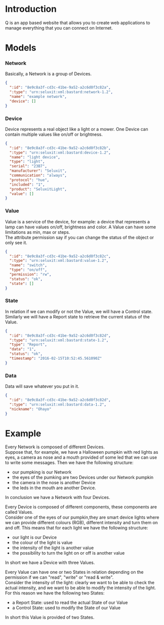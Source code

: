 # Introduction
Q is an app based website that allows you to create web applications to manage everything that you can connect on Internet.

# Models

### Network
Basically, a Network is a group of Devices.
```json
{
  ":id": "8e9c8a3f-cd3c-41be-9a52-a2c6d0f3c82a",
  ":type": "urn:seluxit:xml:bastard:network-1.2",
  "name": "example network",
  "device": []
}
```

### Device
Device represents a real object like a light or a mower. One Device can contain multiple values like on/off or brightness.
```json
{
  ":id": "8e9c8a3f-cd3c-41be-9a52-a2c6d0f3c82b",
  ":type": "urn:seluxit:xml:bastard:device-1.2",
  "name": "light device",
  "type": "light",
  "serial": "23B7",
  "manufacturer": "Seluxit",
  "communication": "always",
  "protocol": "hue",
  "included": "1",
  "product": "SeluxitLight",
  "value": []
}
```

### Value
Value is a service of the device, for example: a device that represents a lamp can have values on/off, brightness and color. A Value can have some limitations as min, max or steps.<br/>
The attribute permission say if you can change the status of the object or only see it.
```json
{
  ":id": "8e9c8a3f-cd3c-41be-9a52-a2c6d0f3c82c",
  ":type": "urn:seluxit:xml:bastard:value-1.2",
  "name": "switch",
  "type": "on/off",
  "permission": "rw",
  "status": "ok",
  "state": []
}
```

### State
In relation if we can modify or not the Value, we will have a Control state. Similarly we will have a Report state to retrieve the current status of the Value.
```json
{
  ":id": "8e9c8a3f-cd3c-41be-9a52-a2c6d0f3c82d",
  ":type": "urn:seluxit:xml:bastard:state-1.2",
  "type": "Report",
  "data": "1",
  "status": "ok",
  "timestamp": "2016-02-15T10:52:45.561090Z"
}
```

### Data
Data will save whatever you put in it.
```json
{
  ":id": "8e9c8a3f-cd3c-41be-9a52-a2c6d0f3c82d",
  ":type": "urn:seluxit:xml:bastard:data-1.2",
  "nickname": "Ohayo"
}
```

# Example
Every Network is composed of different Devices.<br/>
Suppose that, for example, we have a Halloween pumpkin with red lights as eyes, a camera as nose and a mouth provided of some led that we can use to write some messages. Then we have the following structure:

* our pumpking is our Network
* the eyes of the pumking are two Devices under our Network pumpkin
* the camera in the nose is another Device
* the leds in the mouth are another Device.

In conclusion we have a Network with four Devices.

Every Device is composed of different components, these components are called Values.<br/>
Consider one of the eyes of our pumpkin,they are smart device lights where we can provide different colours (RGB), different intensity and turn them on and off. This means that for each light we have the following structure:

* our light is our Device
* the colour of the light is value
* the intensity of the light is another value
* the possibility to turn the light on or off is another value

In short we have a Device with three Values.

Every Value can have one or two States in relation depending on the permission if we can "read", "write" or "read & write".<br/>
Consider the intensity of the light: clearly we want to be able to check the actual intensity, and we want to be able to modify the intensity of the light. For this reason we have the following two States:

* a Report State: used to read the actual State of our Value
* a Control State: used to modify the State of our Value

In short this Value is provided of two States.

